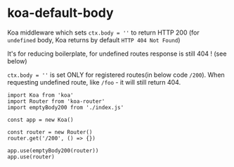 # koa-default-body
Koa middleware which sets `ctx.body = ''` to return HTTP 200 (for `undefined` body, Koa returns by default `HTTP 404 Not Found`)

It's for reducing boilerplate, for undefined routes response is still 404 ! (see below) 

`ctx.body = ''` is set ONLY for registered routes(in below code `/200`). When requesting undefined route, like `/foo` - it will still return 404.


```
import Koa from 'koa'
import Router from 'koa-router'
import emptyBody200 from './index.js'

const app = new Koa()

const router = new Router()
router.get('/200', () => {})

app.use(emptyBody200(router))
app.use(router)

```
